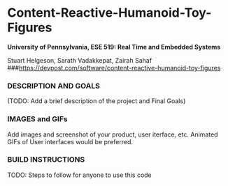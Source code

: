 Content-Reactive-Humanoid-Toy-Figures
============

**University of Pennsylvania, ESE 519: Real Time and Embedded Systems**

Stuart Helgeson, Sarath Vadakkepat, Zairah Sahaf
###https://devpost.com/software/content-reactive-humanoid-toy-figures

### DESCRIPTION AND GOALS
(TODO: Add a brief description of the project and Final Goals)


### IMAGES and GIFs
Add images and screenshot of your product, user iterface, etc. Animated GIFs of User interfaces would be preferred.

### BUILD INSTRUCTIONS
TODO: Steps to follow for anyone to use this code
